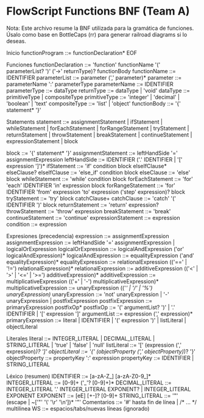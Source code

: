 # FlowScript Functions BNF (Team A)

Nota: Este archivo resume la BNF utilizada para la gramática de funciones. Úsalo como base en BottleCaps (rr) para generar railroad diagrams si lo deseas.

Inicio
  functionProgram ::= functionDeclaration* EOF

Funciones
  functionDeclaration ::= 'function' functionName '(' parameterList? ')' ('->' returnType)? functionBody
  functionName       ::= IDENTIFIER
  parameterList      ::= parameter (',' parameter)*
  parameter          ::= parameterName ':' parameterType
  parameterName      ::= IDENTIFIER
  parameterType      ::= dataType
  returnType         ::= dataType | 'void'
  dataType           ::= primitiveType | compositeType
  primitiveType      ::= 'integer' | 'decimal' | 'boolean' | 'text'
  compositeType      ::= 'list' | 'object'
  functionBody       ::= '{' statement* '}'

Statements
  statement ::= assignmentStatement
              | ifStatement
              | whileStatement
              | forEachStatement
              | forRangeStatement
              | tryStatement
              | returnStatement
              | throwStatement
              | breakStatement
              | continueStatement
              | expressionStatement
              | block

  block                ::= '{' statement* '}'
  assignmentStatement  ::= leftHandSide '=' assignmentExpression
  leftHandSide         ::= IDENTIFIER ('.' IDENTIFIER | '[' expression ']')*
  ifStatement          ::= 'if' condition block elseIfClause* elseClause?
  elseIfClause         ::= 'else_if' condition block
  elseClause           ::= 'else' block
  whileStatement       ::= 'while' condition block
  forEachStatement     ::= 'for' 'each' IDENTIFIER 'in' expression block
  forRangeStatement    ::= 'for' IDENTIFIER 'from' expression 'to' expression ('step' expression)? block
  tryStatement         ::= 'try' block catchClause+
  catchClause          ::= 'catch' '(' IDENTIFIER ')' block
  returnStatement      ::= 'return' expression?
  throwStatement       ::= 'throw' expression
  breakStatement       ::= 'break'
  continueStatement    ::= 'continue'
  expressionStatement  ::= expression
  condition            ::= expression

Expresiones (precedencia)
  expression               ::= assignmentExpression
  assignmentExpression     ::= leftHandSide '=' assignmentExpression
                             | logicalOrExpression
  logicalOrExpression      ::= logicalAndExpression ('or' logicalAndExpression)*
  logicalAndExpression     ::= equalityExpression ('and' equalityExpression)*
  equalityExpression       ::= relationalExpression (('==' | '!=') relationalExpression)*
  relationalExpression     ::= additiveExpression (('<' | '>' | '<=' | '>=') additiveExpression)*
  additiveExpression       ::= multiplicativeExpression (('+' | '-') multiplicativeExpression)*
  multiplicativeExpression ::= unaryExpression (('*' | '/' | '%') unaryExpression)*
  unaryExpression          ::= 'not' unaryExpression
                             | '-' unaryExpression
                             | postfixExpression
  postfixExpression        ::= primaryExpression postfixOp*
  postfixOp                ::= '(' argumentList? ')' | '.' IDENTIFIER | '[' expression ']'
  argumentList             ::= expression (',' expression)*
  primaryExpression        ::= literal | IDENTIFIER | '(' expression ')' | listLiteral | objectLiteral

Literales
  literal        ::= INTEGER_LITERAL | DECIMAL_LITERAL | STRING_LITERAL | 'true' | 'false' | 'null'
  listLiteral    ::= '[' (expression (',' expression)*)? ']'
  objectLiteral  ::= '{' (objectProperty (',' objectProperty)*)? '}'
  objectProperty ::= propertyKey ':' expression
  propertyKey    ::= IDENTIFIER | STRING_LITERAL

Léxico (resumen)
  IDENTIFIER       ::= [a-zA-Z_] [a-zA-Z0-9_]*
  INTEGER_LITERAL  ::= [0-9]+ ('_'? [0-9]+)*
  DECIMAL_LITERAL  ::= INTEGER_LITERAL '.' INTEGER_LITERAL EXPONENT? | INTEGER_LITERAL EXPONENT
  EXPONENT         ::= [eE] [+-]? [0-9]+
  STRING_LITERAL   ::= '"' (escape | ~['"' '\\' '\r' '\n'])* '"'
  Comentarios      ::= '#' hasta fin de línea | /* ... */ multilinea
  WS               ::= espacios/tabs/nuevas líneas (ignorado)

